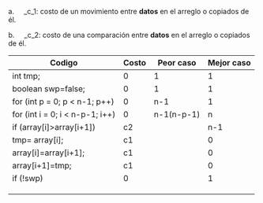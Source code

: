 a.     _c_1: costo de un movimiento entre **datos** en el arreglo o copiados de él.

b.     _c_2: costo de una comparación entre **datos** en el arreglo o copiados de él.

| Codigo | Costo | Peor caso | Mejor caso |
| ---- | ---- | ---- | ---- |
| int tmp; | 0 | 1 | 1 |
| boolean swp=false; | 0 | 1 | 1 |
| for (int p = 0; p < n-1; p++) | 0 | n-1 | 1 |
| for (int i = 0; i < n-p-1; i++) | 0 | n-1(n-p-1) | n |
| if (array[i]>array[i+1]) | c2 |  | n-1 |
| tmp= array[i]; | c1 |  | 0 |
| array[i]=array[i+1]; | c1 |  | 0 |
| array[i+1]=tmp; | c1 |  | 0 |
| if (!swp)  | 0 |  | 1 |
|  |  |  |  |
|  |  |  |  |
|  |  |  |  |
